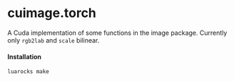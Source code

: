 cuimage.torch
====================

A Cuda implementation of some functions in the image package.
Currently only `rgb2lab` and `scale` bilinear.

#### Installation
`luarocks make`
